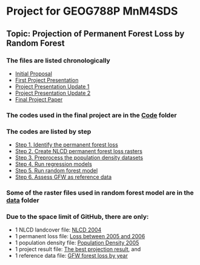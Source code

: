 
# Project for GEOG788P MnM4SDS
## Topic: Projection of Permanent Forest Loss by Random Forest 
### The files are listed chronologically
* [Initial Proposal](https://github.com/quan-shen/QuanShen_MnM4SDS_project/blob/master/Initial%20proposal.docx)
* [First Project Presentation](https://github.com/quan-shen/QuanShen_MnM4SDS_project/blob/master/788P%20Project_update.pptx)
* [Project Presentation Update 1](https://github.com/quan-shen/QuanShen_MnM4SDS_project/blob/master/788P%20Project_update1.pptx)
* [Project Presentation Update 2](https://github.com/quan-shen/QuanShen_MnM4SDS_project/blob/master/788P%20Project_update2.pptx)
* [Final Project Paper](https://github.com/quan-shen/QuanShen_MnM4SDS_project/blob/master/final_paper.docx)

### The codes used in the final project are in the [Code](https://github.com/quan-shen/QuanShen_MnM4SDS_project/tree/master/code) folder
### The codes are listed by step
* [Step 1. Identify the permanent forest loss](https://github.com/quan-shen/QuanShen_MnM4SDS_project/blob/master/code/Permanent%20loss.ipynb)
* [Step 2. Create NLCD permanent forest loss rasters](https://github.com/quan-shen/QuanShen_MnM4SDS_project/blob/master/code/NLCD_loss_rasters.ipynb)
* [Step 3. Preprocess the population density datasets](https://github.com/quan-shen/QuanShen_MnM4SDS_project/blob/master/code/PopDen_preprocess.ipynb)
* [Step 4. Run regression models](https://github.com/quan-shen/QuanShen_MnM4SDS_project/blob/master/code/GWR.ipynb)
* [Step 5. Run random forest model](https://github.com/quan-shen/QuanShen_MnM4SDS_project/blob/master/code/Random_Forest_PopDen.ipynb)
* [Step 6. Assess GFW as reference data](https://github.com/quan-shen/QuanShen_MnM4SDS_project/blob/master/code/NLCDloss_GFW.ipynb)

### Some of the raster files used in random forest model are in the [data](https://github.com/quan-shen/QuanShen_MnM4SDS_project/tree/master/data) folder
### Due to the space limit of GitHub, there are only:
* 1 NLCD landcover file: [NLCD 2004](https://github.com/quan-shen/QuanShen_MnM4SDS_project/blob/master/data/NLCD04.tif)
* 1 permanent loss file: [Loss between 2005 and 2006](https://github.com/quan-shen/QuanShen_MnM4SDS_project/blob/master/data/Loss06.tif) 
* 1 population density file: [Population Density 2005](https://github.com/quan-shen/QuanShen_MnM4SDS_project/blob/master/data/Pop05.tif)
* 1 project result file: [The best projection result](https://github.com/quan-shen/QuanShen_MnM4SDS_project/blob/master/data/projected_loss2019_7_100.tif), and 
* 1 reference data file: [GFW forest loss by year](https://github.com/quan-shen/QuanShen_MnM4SDS_project/blob/master/data/GFW_lossyear_2019.tif)
